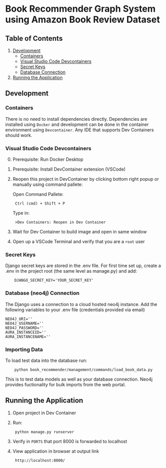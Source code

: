 # Book Recommender Graph System using Amazon Book Review Dataset

## Table of Contents
1. [Development](#development)
   - [Containers](#containers)
   - [Visual Studio Code Devcontainers](#visual-studio-code-devcontainers)
   - [Secret Keys](#secret-keys)
   - [Database Connection](#neo4j-connection)
2. [Running the Application](#running-the-application)

## Development

### Containers
There is no need to install dependencies directly. Dependencies are installed using `Docker` and development can be done in the container environment using `Devcontainer`. Any IDE that supports Dev Containers should work.

### Visual Studio Code Devcontainers
0. Prerequisite: Run Docker Desktop
1. Prerequisite: Install DevContainer extension (VSCode)
2. Reopen this project in DevContainer by clicking bottom right popup or manually using command pallete:

    Open Command Pallete:

        Ctrl (cmd) + Shift + P

    Type in: 

        >Dev Containers: Reopen in Dev Container

3. Wait for Dev Container to build image and open in same window
4. Open up a VSCode Terminal and verify that you are a `root` user

### Secret Keys
Django secret keys are stored in the .env file. For first time set up, create a .env in the project root (the same level as manage.py) and add:

        DJANGO_SECRET_KEY='YOUR_SECRET_KEY'

### Database (neo4j) Connection
The Django uses a connection to a cloud hosted neo4j instance. Add the following variables to your .env file (credentials provided via email)

    NEO4J_URI=''  
    NEO4J_USERNAME=''  
    NEO4J_PASSWORD=''  
    AURA_INSTANCEID=''  
    AURA_INSTANCENAME=''  

### Importing Data
To load test data into the database run:

        python book_recommender/management/commands/load_book_data.py 
        
This is to test data models as well as your database connection. Neo4j provides fuctionality for bulk imports from the web portal.

## Running the Application
1. Open project in Dev Container
2. Run:

        python manage.py runserver

3. Verify in `PORTS` that port 8000 is forwarded to localhost
4. View application in browser at output link

        http://localhost:8000/
